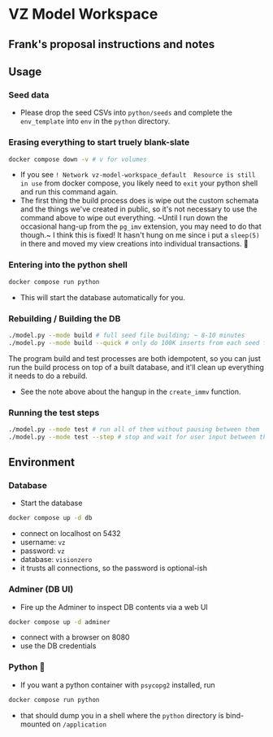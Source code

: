 # VZ Model Workspace

## Frank's proposal instructions and notes

## Usage

### Seed data

* Please drop the seed CSVs into `python/seeds` and complete the `env_template` into `env` in the `python` directory.

### Erasing everything to start truely blank-slate

```bash
docker compose down -v # v for volumes
```
* If you see `! Network vz-model-workspace_default  Resource is still in use`  from docker compose, you likely need to `exit` your python shell and run this command again.
* The first thing the build process does is wipe out the custom schemata and the things we've created in public, so it's not necessary to use the command above to wipe out everything. ~Until I run down the occasional hang-up from the `pg_imv` extension, you may need to do that though.~ I think this is fixed! It hasn't hung on me since i put a `sleep(5)` in there and moved my view creations into individual transactions. :crossed_fingers: 

### Entering into the python shell

```bash
docker compose run python
```
* This will start the database automatically for you.

### Rebuilding / Building the DB

```bash
./model.py --mode build # full seed file building; ~ 8-10 minutes
./model.py --mode build --quick # only do 100K inserts from each seed file, so this is a ~ 2m build time
```
The program build and test processes are both idempotent, so you can just run the build process on top of a built database, and it'll clean up everything it needs to do a rebuild.
  * See the note above about the hangup in the `create_immv` function. 

### Running the test steps

```bash
./model.py --mode test # run all of them without pausing between them
./model.py --mode test --step # stop and wait for user input between them
```


## Environment

### Database

- Start the database

```bash
docker compose up -d db
```

- connect on localhost on 5432
- username: `vz`
- password: `vz`
- database: `visionzero`
- it trusts all connections, so the password is optional-ish

### Adminer (DB UI)

- Fire up the Adminer to inspect DB contents via a web UI

```bash
docker compose up -d adminer
```

- connect with a browser on 8080
- use the DB credentials

### Python 🐍

- If you want a python container with `psycopg2` installed, run

```bash
docker compose run python
```

- that should dump you in a shell where the `python` directory is bind-mounted on `/application`
